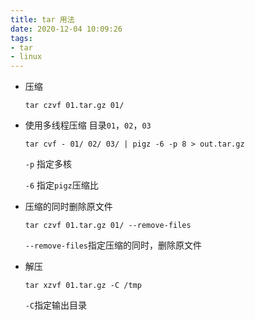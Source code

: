 ```yaml
---
title: tar 用法
date: 2020-12-04 10:09:26
tags:
- tar
- linux
---
```


- 压缩

  ~~~shell
  tar czvf 01.tar.gz 01/
  ~~~

- 使用多线程压缩 目录`01`，`02`，`03`

  ~~~shell
  tar cvf - 01/ 02/ 03/ | pigz -6 -p 8 > out.tar.gz
  ~~~

  `-p` 指定多核
  
  `-6` 指定`pigz`压缩比
  
- 压缩的同时删除原文件

  ~~~shell
  tar czvf 01.tar.gz 01/ --remove-files
  ~~~

  `--remove-files`指定压缩的同时，删除原文件

- 解压

  ~~~
  tar xzvf 01.tar.gz -C /tmp
  ~~~

  `-C`指定输出目录

